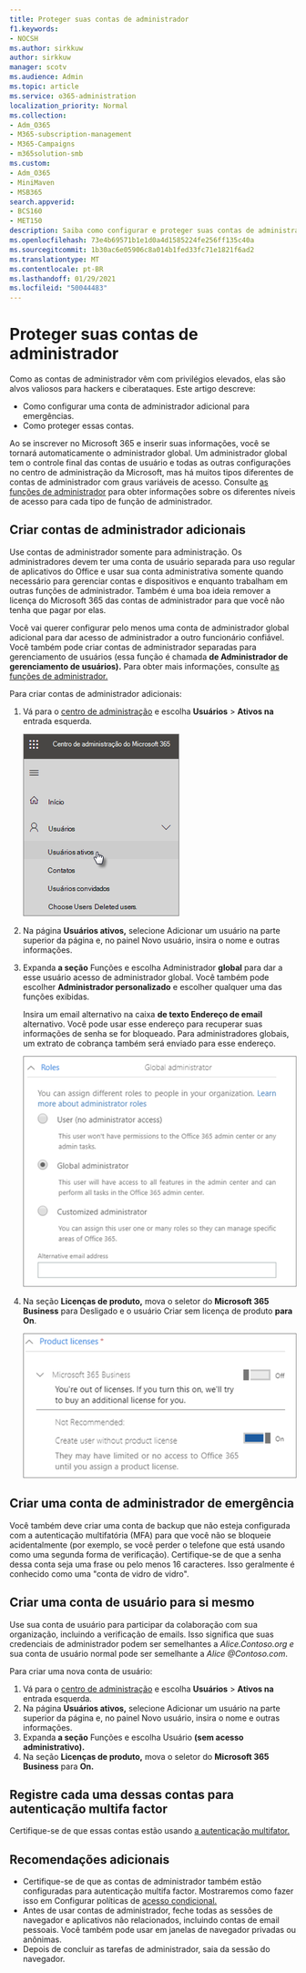 ```yaml
---
title: Proteger suas contas de administrador
f1.keywords:
- NOCSH
ms.author: sirkkuw
author: sirkkuw
manager: scotv
ms.audience: Admin
ms.topic: article
ms.service: o365-administration
localization_priority: Normal
ms.collection:
- Adm_O365
- M365-subscription-management
- M365-Campaigns
- m365solution-smb
ms.custom:
- Adm_O365
- MiniMaven
- MSB365
search.appverid:
- BCS160
- MET150
description: Saiba como configurar e proteger suas contas de administrador.
ms.openlocfilehash: 73e4b69571b1e1d0a4d1585224fe256ff135c40a
ms.sourcegitcommit: 1b30ac6e05906c8a014b1fed33fc71e1821f6ad2
ms.translationtype: MT
ms.contentlocale: pt-BR
ms.lasthandoff: 01/29/2021
ms.locfileid: "50044483"
---
```

# <a name="protect-your-administrator-accounts"></a>Proteger suas contas de administrador

Como as contas de administrador vêm com privilégios elevados, elas são alvos valiosos para hackers e ciberataques. Este artigo descreve:

- Como configurar uma conta de administrador adicional para emergências.
- Como proteger essas contas.

Ao se inscrever no Microsoft 365 e inserir suas informações, você se tornará automaticamente o administrador global. Um administrador global tem o controle final das contas de usuário e todas as outras configurações no centro de administração da Microsoft, mas há muitos tipos diferentes de contas de administrador com graus variáveis de acesso. Consulte [as funções de administrador](https://docs.microsoft.com/office365/admin/add-users/about-admin-roles) para obter informações sobre os diferentes níveis de acesso para cada tipo de função de administrador.

## <a name="create-additional-admin-accounts"></a>Criar contas de administrador adicionais

Use contas de administrador somente para administração. Os administradores devem ter uma conta de usuário separada para uso regular de aplicativos do Office e usar sua conta administrativa somente quando necessário para gerenciar contas e dispositivos e enquanto trabalham em outras funções de administrador. Também é uma boa ideia remover a licença do Microsoft 365 das contas de administrador para que você não tenha que pagar por elas.

Você vai querer configurar pelo menos uma conta de administrador global adicional para dar acesso de administrador a outro funcionário confiável. Você também pode criar contas de administrador separadas para gerenciamento de usuários (essa função é chamada **de Administrador de gerenciamento de usuários).** Para obter mais informações, consulte [as funções de administrador.](https://docs.microsoft.com/office365/admin/add-users/about-admin-roles)

Para criar contas de administrador adicionais:

 1. Vá para o <a href="https://go.microsoft.com/fwlink/p/?linkid=837890" target="_blank">centro de administração</a> e escolha **Usuários** \> **Ativos na** entrada esquerda.

    ![Choose Users and then Active users in the left nav](../media/Activeusers.png)

 2. Na página **Usuários ativos,** selecione Adicionar um usuário na  parte superior da página e, no painel Novo usuário, insira o nome e outras informações. 
 3. Expanda **a seção** Funções e escolha Administrador **global** para dar a esse usuário acesso de administrador global. Você também pode escolher **Administrador personalizado** e escolher qualquer uma das funções exibidas.

    Insira um email alternativo na caixa **de texto Endereço de email** alternativo. Você pode usar esse endereço para recuperar suas informações de senha se for bloqueado. Para administradores globais, um extrato de cobrança também será enviado para esse endereço.

    ![Escolher a função de administrador](../media/adminroles.png)

 4. Na seção **Licenças de produto,** mova o seletor  do **Microsoft 365 Business** para Desligado e o usuário Criar sem licença de produto **para** **On**.

    ![Escolher a licença do produto](../media/productlicense.png)

## <a name="create-an-emergency-admin-account"></a>Criar uma conta de administrador de emergência

Você também deve criar uma conta de backup que não esteja configurada com a autenticação multifatória (MFA) para que você não se bloqueie acidentalmente (por exemplo, se você perder o telefone que está usando como uma segunda forma de verificação). Certifique-se de que a senha dessa conta seja uma frase ou pelo menos 16 caracteres. Isso geralmente é conhecido como uma "conta de vidro de vidro".

## <a name="create-a-user-account-for-yourself"></a>Criar uma conta de usuário para si mesmo

Use sua conta de usuário para participar da colaboração com sua organização, incluindo a verificação de emails. Isso significa que suas credenciais de administrador podem ser semelhantes a  *Alice.Contoso.org <span></span> e* sua conta de usuário normal pode ser semelhante a *Alice <span></span> @Contoso.com*.

Para criar uma nova conta de usuário:

1. Vá para o <a href="https://go.microsoft.com/fwlink/p/?linkid=837890" target="_blank">centro de administração</a> e escolha **Usuários** \> **Ativos na** entrada esquerda.
2. Na página **Usuários ativos,** selecione Adicionar um usuário na  parte superior da página e, no painel Novo usuário, insira o nome e outras informações. 
3. Expanda **a seção** Funções e escolha Usuário **(sem acesso administrativo).**
4. Na seção **Licenças de produto,** mova o seletor do **Microsoft 365 Business** para **On.**

## <a name="register-each-of-these-accounts-for-multi-factor-authentication"></a>Registre cada uma dessas contas para autenticação multifa factor

Certifique-se de que essas contas estão usando [a autenticação multifator.](m365-campaigns-multifactor-authenication.md)

## <a name="additional-recommendations"></a>Recomendações adicionais

- Certifique-se de que as contas de administrador também estão configuradas para autenticação multifa factor. Mostraremos como fazer isso em Configurar políticas de [acesso condicional.](m365-campaigns-conditional-access.md)
- Antes de usar contas de administrador, feche todas as sessões de navegador e aplicativos não relacionados, incluindo contas de email pessoais. Você também pode usar em janelas de navegador privadas ou anônimas.
- Depois de concluir as tarefas de administrador, saia da sessão do navegador.
